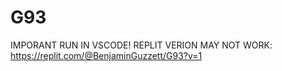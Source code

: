 # G93
IMPORANT
RUN IN VSCODE!
REPLIT VERION MAY NOT WORK: https://replit.com/@BenjaminGuzzett/G93?v=1
